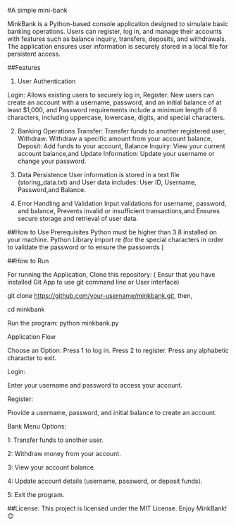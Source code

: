 #A simple mini-bank

MinkBank is a Python-based console application designed to simulate basic banking operations. Users can register, log in, and manage their accounts with features such as balance inquiry, transfers, deposits, and withdrawals. The application ensures user information is securely stored in a local file for persistent access.

##Features
1. User Authentication

Login: Allows existing users to securely log in,
Register: New users can create an account with a username, password, and an initial balance of at least $1,000, and 
Password requirements include a minimum length of 8 characters, including uppercase, lowercase, digits, and special characters.

2. Banking Operations
Transfer: Transfer funds to another registered user,
Withdraw: Withdraw a specific amount from your account balance,
Deposit: Add funds to your account,
Balance Inquiry: View your current account balance,and
Update Information: Update your username or change your password.

3. Data Persistence
User information is stored in a text file (storing_data.txt) and 
User data includes:
   User ID,
   Username,
   Password,and
   Balance.

4. Error Handling and Validation
Input validations for username, password, and balance,
Prevents invalid or insufficient transactions,and
Ensures secure storage and retrieval of user data.


##How to Use
Prerequisites
Python must be higher than 3.8 installed on your machine.
Python Library
import re (for the special characters in order to validate the password or to ensure the passowrds )

##How to Run

For running the Application, 
Clone this repository:
( Ensur that you have installed Git App to use git command line or User interface)


  git clone https://github.com/your-username/minkbank.git, then,
  
  cd minkbank
  

Run the program:
python minkbank.py




Application Flow

Choose an Option:
  Press 1 to log in.
  Press 2 to register.
  Press any alphabetic character to exit.
  
  
Login:

  Enter your username and password to access your account.
  
  
Register:

  Provide a username, password, and initial balance to create an account.
  
Bank Menu Options:

   1: Transfer funds to another user.

   2: Withdraw money from your account.

   3: View your account balance.

   4: Update account details (username, password, or deposit funds).

   5: Exit the program.

##License:
This project is licensed under the MIT License.
Enjoy MinkBank! 😊


